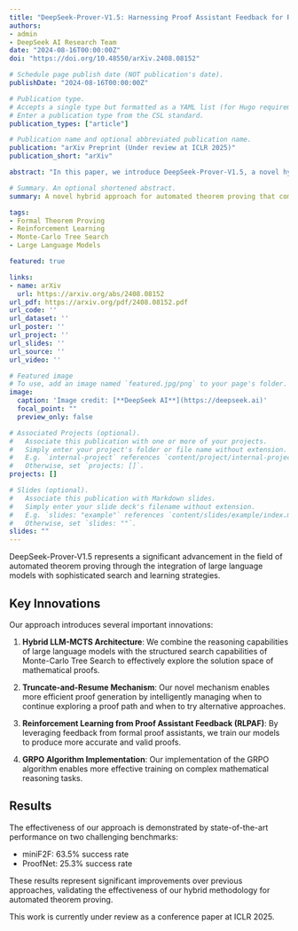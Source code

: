```yaml
---
title: "DeepSeek-Prover-V1.5: Harnessing Proof Assistant Feedback for Reinforcement Learning and Monte-Carlo Tree Search"
authors:
- admin
- DeepSeek AI Research Team
date: "2024-08-16T00:00:00Z"
doi: "https://doi.org/10.48550/arXiv.2408.08152"

# Schedule page publish date (NOT publication's date).
publishDate: "2024-08-16T00:00:00Z"

# Publication type.
# Accepts a single type but formatted as a YAML list (for Hugo requirements).
# Enter a publication type from the CSL standard.
publication_types: ["article"]

# Publication name and optional abbreviated publication name.
publication: "arXiv Preprint (Under review at ICLR 2025)"
publication_short: "arXiv"

abstract: "In this paper, we introduce DeepSeek-Prover-V1.5, a novel hybrid approach combining large language models (LLMs) and Monte-Carlo tree search for automated theorem proving. We design a truncate-and-resume mechanism for proof search that integrates single-pass and multi-pass generation strategies. By implementing reinforcement learning from proof assistant feedback (RLPAF) using the GRPO algorithm, we significantly enhance the model's performance. Our approach achieves state-of-the-art results on benchmark miniF2F (63.5%) and ProofNet (25.3%), surpassing previous approaches by substantial margins."

# Summary. An optional shortened abstract.
summary: A novel hybrid approach for automated theorem proving that combines LLMs and Monte-Carlo tree search, achieving state-of-the-art results on mathematical reasoning benchmarks.

tags:
- Formal Theorem Proving
- Reinforcement Learning
- Monte-Carlo Tree Search
- Large Language Models

featured: true

links:
- name: arXiv
  url: https://arxiv.org/abs/2408.08152
url_pdf: https://arxiv.org/pdf/2408.08152.pdf
url_code: ''
url_dataset: ''
url_poster: ''
url_project: ''
url_slides: ''
url_source: ''
url_video: ''

# Featured image
# To use, add an image named `featured.jpg/png` to your page's folder. 
image:
  caption: 'Image credit: [**DeepSeek AI**](https://deepseek.ai)'
  focal_point: ""
  preview_only: false

# Associated Projects (optional).
#   Associate this publication with one or more of your projects.
#   Simply enter your project's folder or file name without extension.
#   E.g. `internal-project` references `content/project/internal-project/index.md`.
#   Otherwise, set `projects: []`.
projects: []

# Slides (optional).
#   Associate this publication with Markdown slides.
#   Simply enter your slide deck's filename without extension.
#   E.g. `slides: "example"` references `content/slides/example/index.md`.
#   Otherwise, set `slides: ""`.
slides: ""
---
```


DeepSeek-Prover-V1.5 represents a significant advancement in the field of automated theorem proving through the integration of large language models with sophisticated search and learning strategies.

## Key Innovations

Our approach introduces several important innovations:

1. **Hybrid LLM-MCTS Architecture**: We combine the reasoning capabilities of large language models with the structured search capabilities of Monte-Carlo Tree Search to effectively explore the solution space of mathematical proofs.

2. **Truncate-and-Resume Mechanism**: Our novel mechanism enables more efficient proof generation by intelligently managing when to continue exploring a proof path and when to try alternative approaches.

3. **Reinforcement Learning from Proof Assistant Feedback (RLPAF)**: By leveraging feedback from formal proof assistants, we train our models to produce more accurate and valid proofs.

4. **GRPO Algorithm Implementation**: Our implementation of the GRPO algorithm enables more effective training on complex mathematical reasoning tasks.

## Results

The effectiveness of our approach is demonstrated by state-of-the-art performance on two challenging benchmarks:

- miniF2F: 63.5% success rate
- ProofNet: 25.3% success rate

These results represent significant improvements over previous approaches, validating the effectiveness of our hybrid methodology for automated theorem proving.

This work is currently under review as a conference paper at ICLR 2025.